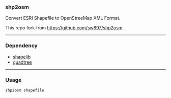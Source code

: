 ### shp2osm

Convert ESRI Shapefile to OpenStreeMap XML Format.

This repo fork from https://github.com/sw897/shp2osm.

---

### Dependency

* [shapelib](http://shapelib.maptools.org)
* [quadtree](https://github.com/sw897/quadtree)


---

### Usage

```bash
shp2osm shapefile
```


